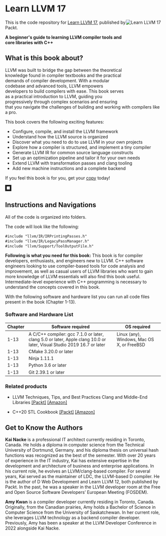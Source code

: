 # Learn LLVM 17

<a href="https://www.packtpub.com/product/learn-llvm-17-second-edition/9781837631346?utm_source=github&utm_medium=repository&utm_campaign=9781837631346"><img src="https://m.media-amazon.com/images/I/71JS1fL+SkL._SL1500_.jpg" alt="Learn LLVM 17" height="256px" align="right"></a>

This is the code repository for [Learn LLVM 17](https://www.packtpub.com/product/learn-llvm-17-second-edition/9781837631346?utm_source=github&utm_medium=repository&utm_campaign=9781837631346), published by Packt.

**A beginner's guide to learning LLVM compiler tools and core libraries with C++**

## What is this book about?
LLVM was built to bridge the gap between the theoretical knowledge found in compiler textbooks and the practical demands of compiler development. With a modular codebase and advanced tools, LLVM empowers developers to build compilers with ease. This book serves as a practical introduction to LLVM, guiding you progressively through complex scenarios and ensuring that you navigate the challenges of building and working with compilers like a pro.

This book covers the following exciting features:
* Configure, compile, and install the LLVM framework
* Understand how the LLVM source is organized
* Discover what you need to do to use LLVM in your own projects
* Explore how a compiler is structured, and implement a tiny compiler
* Generate LLVM IR for common source language constructs
* Set up an optimization pipeline and tailor it for your own needs
* Extend LLVM with transformation passes and clang tooling
* Add new machine instructions and a complete backend

If you feel this book is for you, get your [copy](https://www.amazon.com/dp/1837631344) today!

<a href="https://www.packtpub.com/?utm_source=github&utm_medium=banner&utm_campaign=GitHubBanner"><img src="https://raw.githubusercontent.com/PacktPublishing/GitHub/master/GitHub.png" 
alt="https://www.packtpub.com/" border="5" /></a>

## Instructions and Navigations
All of the code is organized into folders.

The code will look like the following:
```
#include "llvm/IR/IRPrintingPasses.h"
#include "llvm/IR/LegacyPassManager.h"
#include "llvm/Support/ToolOutputFile.h"
```

**Following is what you need for this book:**
This book is for compiler developers, enthusiasts, and engineers new to LLVM. C++ software engineers looking to use compiler-based tools for code analysis and improvement, as well as casual users of LLVM libraries who want to gain more knowledge of LLVM essentials will also find this book useful. Intermediate-level experience with C++ programming is necessary to understand the concepts covered in this book.

With the following software and hardware list you can run all code files present in the book (Chapter 1-13).
### Software and Hardware List
| Chapter | Software required | OS required |
| -------- | ------------------------------------ | ----------------------------------- |
| 1-13 | A C/C++ compiler: gcc 7.1.0 or later, clang 5.0 or later, Apple clang 10.0 or later, Visual Studio 2019 16.7 or later | Linux (any), Windows, Mac OS X, or FreeBSD |
| 1-13 | CMake 3.20.0 or later |  |
| 1-13 | Ninja 1.11.1 |  |
| 1-13 | Python 3.6 or later |  |
| 1-13 | Git 2.39.1 or later |  |


### Related products
* LLVM Techniques, Tips, and Best Practices Clang and Middle-End Libraries [[Packt]](https://www.packtpub.com/product/llvm-techniques-tips-and-best-practices-clang-and-middle-end-libraries/9781838824952?utm_source=github&utm_medium=repository&utm_campaign=9781838824952) [[Amazon]](https://www.amazon.com/dp/1838824952)

* C++20 STL Cookbook [[Packt]](https://www.packtpub.com/product/c20-stl-cookbook/9781803248714?utm_source=github&utm_medium=repository&utm_campaign=9781803248714) [[Amazon]](https://www.amazon.com/dp/1803248718)


## Get to Know the Authors
**Kai Nacke**
is a professional IT architect currently residing in Toronto, Canada. He holds a diploma in computer science from the Technical University of Dortmund, Germany. and his diploma thesis on universal hash functions was recognized as the best of the semester. With over 20 years of experience in the IT industry, Kai has extensive expertise in the development and architecture of business and enterprise applications. In his current role, he evolves an LLVM/clang-based compiler. For several years, Kai served as the maintainer of LDC, the LLVM-based D compiler. He is the author of D Web Development and Learn LLVM 12, both published by Packt. In the past, he was a speaker in the LLVM developer room at the Free and Open Source Software Developers’ European Meeting (FOSDEM). 


**Amy Kwan**
is a compiler developer currently residing in Toronto, Canada. Originally, from the Canadian prairies, Amy holds a Bachelor of Science in Computer Science from the University of Saskatchewan. In her current role, she leverages LLVM technology as a backend compiler developer. Previously, Amy has been a speaker at the LLVM Developer Conference in 2022 alongside Kai Nacke.
